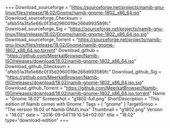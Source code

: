 +++
Download_sourceforge = "https://sourceforge.net/projects/namib-gnu-linux/files/release/18.02/Gnome/namib-gnome-1802_x86_64.iso"
Download_sourceforge_Checksum = "afbb51a3fa5e66c0f35d2960019e266d993589fc"
Download_sourceforge_Sig = "https://sourceforge.net/projects/namib-gnu-linux/files/release/18.02/Gnome/namib-gnome-1802_x86_64.iso.sig"
Download_sourceforge_Torrent = "https://sourceforge.net/projects/namib-gnu-linux/files/release/18.02/Gnome/namib-gnome-1802_x86_64.iso.torrent"
Download_github = "https://github.com/MeerkatBrowser/Namib-ISO/releases/download/18.02/namib-gnome-1802_x86_64.iso"
Download_github_Checksum = "afbb51a3fa5e66c0f35d2960019e266d993589fc"
Download_github_Sig = "https://github.com/MeerkatBrowser/Namib-ISO/releases/download/18.02/namib-gnome-1802_x86_64.iso.sig"
Download_github_Torrent = "https://github.com/MeerkatBrowser/Namib-ISO/releases/download/18.02/namib-gnome-1802_x86_64.iso.torrent"
Name = "Gnome 18.02"
Screenshot = "g1802-full.png"
ShortDescription = "This edition of Namib comes with Gnome."
Tags = [ "gnome" ]
TargetGroup = "The version 18.02 of Namib GNU/Linux"
Thumbnail = "g1802.png"
Version = "18.02"
date = "2016-09-04T19:10:54+02:00"
title = "18.02"
type="download-edition"
+++
